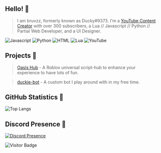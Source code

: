 ## Hello! 👋

> I am bruvzz, formerly known as Ducky#9373. I'm a [YouTube Content Creator](https://www.youtube.com/channel/UC9x5T2CzdNdVVW6iVHqF_qg) with over 300 subscribers, a Lua // Javascript // Python // Partial Web Developer, and a UI Designer.

![Javascript](https://img.shields.io/badge/JavaScript-323330?style=for-the-badge&logo=javascript&logoColor=F7DF1E)
![Python](https://img.shields.io/badge/Python-14354C?style=for-the-badge&logo=python&logoColor=ffdd45)
![HTML](https://img.shields.io/badge/HTML-E34F26?style=for-the-badge&logo=html5&logoColor=white)
![Lua](https://img.shields.io/badge/Lua-2C2D72?style=for-the-badge&logo=lua&logoColor=white)
![YouTube](https://img.shields.io/badge/YouTube-%23FF0000.svg?style=for-the-badge&logo=YouTube&logoColor=white)

## Projects 🚧

> [Oasis Hub](https://github.com/bruvzz/oasishub) - A Roblox universal script-hub to enhance your experience to have lots of fun.

> [duckie-bot](https://github.com/bruvzz/duckie-bot) - A custom bot I play around with in my free time.

## GitHub Statistics 🤖

![Top Langs](https://github-readme-stats.vercel.app/api/top-langs/?username=bruvzz&hide=TeX&theme=dracula)

## Discord Presence 🌙
[![Discord Presence](https://lanyard.cnrad.dev/api/731312800676315146)](https://discord.com/users/731312800676315146)

![Visitor Badge](https://visitor-badge.laobi.icu/badge?page_id=bruvzz)
